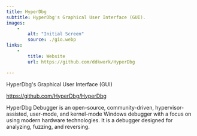 ```yaml
---
title: HyperDbg
subtitle: HyperDbg's Graphical User Interface (GUI).
images:
    -
        alt: "Initial Screen"
        source: ./gio.webp
links:
    -
        title: Website
        url: https://github.com/ddkwork/HyperDbg

---
```

 
HyperDbg's Graphical User Interface (GUI)

https://github.com/HyperDbg/HyperDbg

HyperDbg Debugger is an open-source, community-driven, hypervisor-assisted, user-mode, and kernel-mode Windows debugger with a focus on using modern hardware technologies. It is a debugger designed for analyzing, fuzzing, and reversing.
